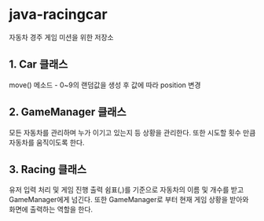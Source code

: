 # java-racingcar
자동차 경주 게임 미션을 위한 저장소

## 1. Car 클래스 
move() 메소드 - 0~9의 랜덤값을 생성 후 값에 따라 position 변경

## 2. GameManager 클래스
모든 자동차를 관리하며 누가 이기고 있는지 등 상황을 관리한다. 또한
시도할 횟수 만큼 자동차를 움직이도록 한다.

## 3. Racing 클래스
유저 입력 처리 및 게임 진행 출력
쉼표(,)를 기준으로 자동차의 이름 및 개수를 받고 GameManager에게 넘긴다.
또한 GameManager로 부터 현재 게임 상황을 받아와 화면에 출력하는 역할을 한다.